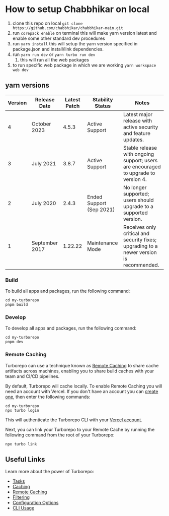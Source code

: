 # How to setup Chabbhikar on local

1. clone this repo on local ```git clone https://github.com/chabbhikar/chabbhikar-main.git```
2. run ```corepack enable``` on terminal this will make yarn version latest and enable some other standard dev procedures
3. run ```yarn install``` this will setup the yarn version specified in package.json and install/link dependencies.
4. run ```yarn run dev``` or ```yarn turbo run dev```
   1. this will run all the web packages
5. to run specific web package in which we are working ```yarn workspace web dev```



## yarn versions
| Version | Release Date   | Latest Patch | Stability Status        | Notes                                                                                   |
|---------|----------------|--------------|-------------------------|-----------------------------------------------------------------------------------------|
| 4       | October 2023   | 4.5.3        | Active Support          | Latest major release with active security and feature updates.                          |
| 3       | July 2021      | 3.8.7        | Active Support          | Stable release with ongoing support; users are encouraged to upgrade to version 4.      |
| 2       | July 2020      | 2.4.3        | Ended Support (Sep 2021)| No longer supported; users should upgrade to a supported version.                       |
| 1       | September 2017 | 1.22.22      | Maintenance Mode        | Receives only critical and security fixes; upgrading to a newer version is recommended. |




### Build

To build all apps and packages, run the following command:

```
cd my-turborepo
pnpm build
```

### Develop

To develop all apps and packages, run the following command:

```
cd my-turborepo
pnpm dev
```

### Remote Caching

Turborepo can use a technique known as [Remote Caching](https://turbo.build/repo/docs/core-concepts/remote-caching) to share cache artifacts across machines, enabling you to share build caches with your team and CI/CD pipelines.

By default, Turborepo will cache locally. To enable Remote Caching you will need an account with Vercel. If you don't have an account you can [create one](https://vercel.com/signup), then enter the following commands:

```
cd my-turborepo
npx turbo login
```

This will authenticate the Turborepo CLI with your [Vercel account](https://vercel.com/docs/concepts/personal-accounts/overview).

Next, you can link your Turborepo to your Remote Cache by running the following command from the root of your Turborepo:

```
npx turbo link
```

## Useful Links

Learn more about the power of Turborepo:

- [Tasks](https://turbo.build/repo/docs/core-concepts/monorepos/running-tasks)
- [Caching](https://turbo.build/repo/docs/core-concepts/caching)
- [Remote Caching](https://turbo.build/repo/docs/core-concepts/remote-caching)
- [Filtering](https://turbo.build/repo/docs/core-concepts/monorepos/filtering)
- [Configuration Options](https://turbo.build/repo/docs/reference/configuration)
- [CLI Usage](https://turbo.build/repo/docs/reference/command-line-reference)
